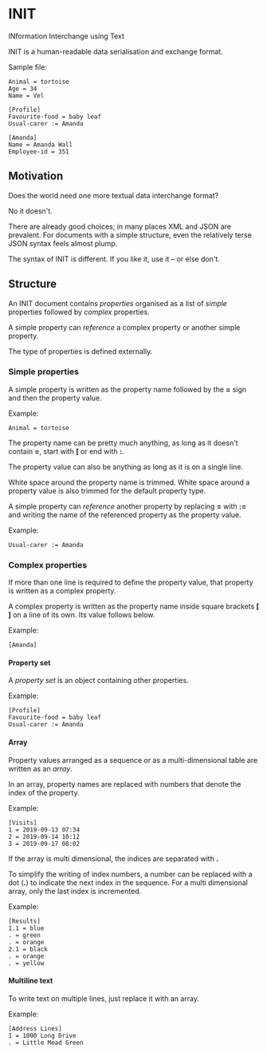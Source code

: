 # INIT
INformation Interchange using Text

INIT is a human-readable data serialisation and exchange format. 

Sample file:

~~~properties
Animal = tortoise
Age = 34
Name = Vel

[Profile]
Favourite-food = baby leaf
Usual-carer := Amanda

[Amanda]
Name = Amanda Wall
Employee-id = 351
~~~

## Motivation 

Does the world need one more textual data interchange format?

No it doesn't.

There are already good choices; in many places XML and JSON are prevalent. For documents with a simple structure, even the relatively terse JSON syntax feels almost plump.  

The syntax of INIT is different. If you like it, use it – or else don't. 

## Structure

An INIT document contains _properties_ organised as a list of _simple_ properties followed by _complex_ properties. 

A simple property can _reference_ a complex property or another simple property. 

The type of properties is defined externally. 

### Simple properties

A simple property is written as the property name followed by the **=** sign and then the property value. 

Example:

~~~properties
Animal = tortoise
~~~

The property name can be pretty much anything, as long as it doesn't contain **=**, start with **[** or end with **:**. 

The property value can also be anything as long as it is on a single line. 

White space around the property name is trimmed. White space around a property value is also trimmed for the default property type. 

A simple property can _reference_ another property by replacing **=** with **:=** and writing the name of the referenced property as the property value. 

Example:

~~~properties
Usual-carer := Amanda
~~~

### Complex properties 

If more than one line is required to define the property value, that property is written as a complex property. 

A complex property is written as the property name inside square brackets **[ ]** on a line of its own. Its value follows below. 

Example:
~~~properties
[Amanda]
~~~

#### Property set

A _property set_ is an object containing other properties. 

Example:

~~~properties
[Profile]
Favourite-food = baby leaf
Usual-carer := Amanda
~~~

#### Array

Property values arranged as a sequence or as a multi-dimensional table are written as an _array_. 

In an array, property names are replaced with numbers that denote the index of the property. 

Example:

~~~properties
[Visits]
1 = 2019-09-13 07:34
2 = 2019-09-14 10:12
3 = 2019-09-17 08:02
~~~

If the array is multi dimensional, the indices are separated with **.**

To simplify the writing of index numbers, a number can be replaced with a dot (**.**) to indicate the next index in the sequence. For a multi dimensional array, only the last index is incremented. 

Example:

~~~properties
[Results]
1.1 = blue
. = green
. = orange
2.1 = black
. = orange
. = yellow
~~~

#### Multiline text

To write text on multiple lines, just replace it with an array.

Example:

~~~properties
[Address Lines]
1 = 1000 Long Drive
. = Little Mead Green
~~~
